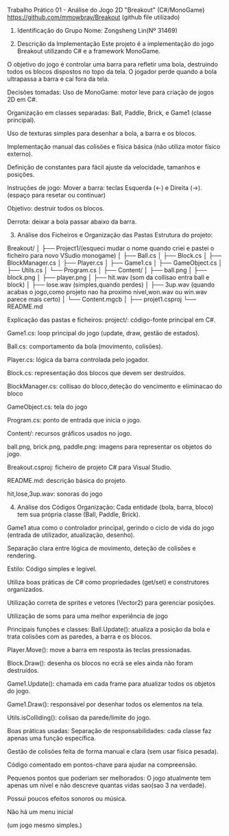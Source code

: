 Trabalho Prático 01 - Análise do Jogo 2D "Breakout" (C#/MonoGame)
https://github.com/mmowbray/Breakout (github file utilizado)

1. Identificação do Grupo
Nome: Zongsheng Lin(Nº 31469)


2. Descrição da Implementação
Este projeto é a implementação do jogo Breakout utilizando C# e a framework MonoGame.

O objetivo do jogo é controlar uma barra para refletir uma bola, destruindo todos os blocos dispostos no topo da tela. O jogador perde quando a bola ultrapassa a barra e cai fora da tela.

Decisões tomadas:
Uso de MonoGame: motor leve para criação de jogos 2D em C#.

Organização em classes separadas: Ball, Paddle, Brick, e Game1 (classe principal).

Uso de texturas simples para desenhar a bola, a barra e os blocos.

Implementação manual das colisões e física básica (não utiliza motor físico externo).

Definição de constantes para fácil ajuste da velocidade, tamanhos e posições.

Instruções de jogo:
Mover a barra: teclas Esquerda (←) e Direita (→).(espaço para resetar ou continuar)

Objetivo: destruir todos os blocos.

Derrota: deixar a bola passar abaixo da barra.

3. Análise dos Ficheiros e Organização das Pastas
Estrutura do projeto:

Breakout/
│
├── Project1/(esqueci mudar o nome quando criei e pastei o ficheiro para novo VSudio monogame)
│   ├── Ball.cs
│   ├── Block.cs
│   ├── BlockManager.cs
│   ├── Player.cs
│   ├── Game1.cs
│   ├── GameObject.cs
│   ├── Utils.cs
│   └── Program.cs
│
├── Content/
│   ├── ball.png
│   ├── block.png
│   ├── player.png
│   ├── hit.wav (som da collisao entra ball e block)
│   ├── lose.wav (simples,quando perdes)
│   ├── 3up.wav (quando acabas o jogo,como projeto nao ha proximo nivel,won.wav ou win.wav parece mais certo)
│   └── Content.mgcb 
│
├── projet1.csproj
└── README.md


Explicação das pastas e ficheiros:
project/: código-fonte principal em C#.

Game1.cs: loop principal do jogo (update, draw, gestão de estados).

Ball.cs: comportamento da bola (movimento, colisões).

Player.cs: lógica da barra controlada pelo jogador.

Block.cs: representação dos blocos que devem ser destruídos.

BlockManager.cs: collisao do bloco,deteção do vencimento e eliminacao do bloco

GameObject.cs: tela do jogo

Program.cs: ponto de entrada que inicia o jogo.

Content/: recursos gráficos usados no jogo.

ball.png, brick.png, paddle.png: imagens para representar os objetos do jogo.

Breakout.csproj: ficheiro de projeto C# para Visual Studio.

README.md: descrição básica do projeto.

hit,lose,3up.wav: sonoras do jogo  

4. Análise dos Códigos
Organização:
Cada entidade (bola, barra, bloco) tem sua própria classe (Ball, Paddle, Brick).

Game1 atua como o controlador principal, gerindo o ciclo de vida do jogo (entrada de utilizador, atualização, desenho).

Separação clara entre lógica de movimento, deteção de colisões e rendering.

Estilo:
Código simples e legível.

Utiliza boas práticas de C# como propriedades (get/set) e construtores organizados.

Utilização correta de sprites e vetores (Vector2) para gerenciar posições.

Utilização de soms para uma melhor experiência de jogo

Principais funções e classes:
Ball.Update(): atualiza a posição da bola e trata colisões com as paredes, a barra e os blocos.

Player.Move(): move a barra em resposta às teclas pressionadas.

Block.Draw(): desenha os blocos no ecrã se eles ainda não foram destruídos.

Game1.Update(): chamada em cada frame para atualizar todos os objetos do jogo.

Game1.Draw(): responsável por desenhar todos os elementos na tela.

Utils.isColliding(): colisao da parede/limite do jogo. 

Boas práticas usadas:
Separação de responsabilidades: cada classe faz apenas uma função específica.

Gestão de colisões feita de forma manual e clara (sem usar física pesada).

Código comentado em pontos-chave para ajudar na compreensão.

Pequenos pontos que poderiam ser melhorados:
O jogo atualmente tem apenas um nível e não descreve quantas vidas sao(sao 3 na verdade).

Possui poucos efeitos sonoros ou música.

Não há um menu inicial 

(um jogo mesmo simples.)
